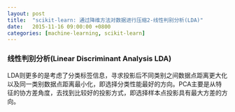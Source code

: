 ```yaml
---
layout: post
title:  "scikit-learn: 通过降维方法对数据进行压缩2-线性判别分析(LDA)"
date:   2015-11-16 09:00:00 +0800
categories: [machine-learning, scikit-learn]
---
```


### 线性判别分析(Linear Discriminant Analysis LDA)

LDA则更多的是考虑了分类标签信息，寻求投影后不同类别之间数据点距离更大化以及同一类别数据点距离最小化，即选择分类性能最好的方向。PCA主要是从特征的协方差角度，去找到比较好的投影方式，即选择样本点投影具有最大方差的方向。
